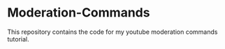 # Moderation-Commands
This repository contains the code for my youtube moderation commands tutorial.

